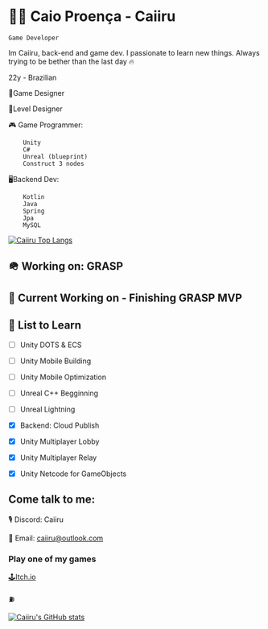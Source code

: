 # 🧙‍♂️ Caio Proença - Caiiru

`Game Developer`

Im Caiiru, back-end and game dev. I passionate to learn new things. Always trying to be bether than the last day 🔥 


22y - Brazilian 

📒Game Designer

🧩Level Designer

🎮 Game Programmer:
```
    Unity
    C#
    Unreal (blueprint) 
    Construct 3 nodes
```

🖥️Backend Dev:
```
    Kotlin
    Java
    Spring
    Jpa
    MySQL
```

[![Caiiru Top Langs](https://github-readme-stats.vercel.app/api/top-langs/?username=caiiru&theme=dracula&layout=donut)](https://github.com/anuraghazra/github-readme-stats)


## 🪖 Working on: GRASP  


## 🔨 Current Working on - Finishing GRASP MVP

## 📝 List to Learn

- [ ] Unity DOTS & ECS
- [ ] Unity Mobile Building
- [ ] Unity Mobile Optimization
- [ ] Unreal C++ Begginning
- [ ] Unreal Lightning
- [X] Backend: Cloud Publish
- [X] Unity Multiplayer Lobby
- [X] Unity Multiplayer Relay
- [X] Unity Netcode for GameObjects



## Come talk to me: 

🎙️ Discord: Caiiru

📧 Email: caiiru@outlook.com

### Play one of my games 
[🕹️Itch.io](https://caiiru.itch.io/)

⛽

[![Caiiru's GitHub stats](https://github-readme-stats.vercel.app/api?username=caiiru&theme=dracula&show_icons=true)](https://github.com/anuraghazra/github-readme-stats)
